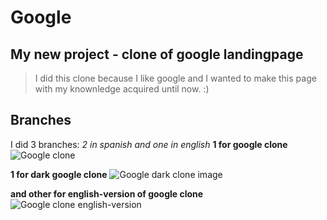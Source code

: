 # Google
## My new project - clone of google landingpage
>I did this clone because I like google and I wanted to make this page with my knownledge acquired until now. :)

## Branches
I did 3 branches: *2 in spanish  and one in english*
**1 for google clone**
 ![Google clone](https://i.ibb.co/yYBTHMn/Googleclon.png)

**1 for dark google clone** 
 ![Google dark clone image](https://i.ibb.co/D8CNcMb/googleclon-dark.png)

**and other for english-version of google clone**
 ![Google clone english-version](https://i.ibb.co/8j6j1pb/Googleclone-english.png)
